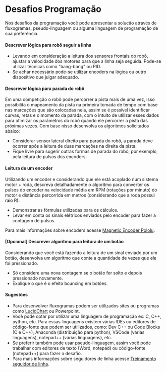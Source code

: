 # Desafios Programação
Nos desafios da programação você pode apresentar a solucão através de fluxogramas, pseudo-linguagem ou alguma linguagem de programação de sua preferência.
#### Descrever lógica para robô seguir a linha
- Levando em consideração a leitura dos sensores frontais do robô, ajustar a velocidade dos motores para que a linha seja seguida. 
Pode-se utilizar técnicas como "bang-bang" ou PID.
- Se achar necessário pode-se utilizar encoders na lógica ou outro dispositivo que julgar adequado.

#### Descrever lógica para parada do robô
Em uma competição o robô pode percorrer a pista mais de uma vez, isso possibilita o mapeamento da pista na primeira tomada de tempo com base nas marcações que são colocadas nela, assim se é possível identificar curvas, retas e o momento da parada, com o intuito de utilizar esses dados para otimizar os parâmetros do robô quando ele percorrer a pista das próximas vezes. Com base nisso desenvolva os algoritmos solicitados abaixo: 
- Considerar sensor lateral direito para parada do robô, a parada deve ocorrer após a leitura de duas marcações na direita da pista.
- Fique livre para sugerir outras formas de parada do robô, por exemplo, pela leitura de pulsos dos encoders.

#### Leitura de um encoder
Utilizando um encoder e considerando que ele está acoplado num sistema motor + roda, descreva detalhadamente o algoritmo para converter os pulsos do encoder na velocidade média em RPM (rotações por minuto) do motor e distância percorrida em metros (considerando que a roda possui raio R).
- Demonstrar as fórmulas utilizadas para os cálculos.
- Levar em conta os sinais elétricos enviados pelo encoder para fazer a contagem de pulsos.

Para mais informações sobre encoders acesse [Magnetic Encoder Pololu](https://www.pololu.com/product/1523).

#### [Opcional] Descrever algoritmo para leitura de um botão
Considerando que você está fazendo a leitura de um sinal enviado por um botão, desenvolva um algoritmo que conte a quantidade de vezes que ele foi pressionado.
- Só considere uma nova contagem se o botão for solto e depois pressionado novamente.
- Explique o que é o efeito bouncing em botões.

#### Sugestões
- Para desenvolver fluxogramas podem ser utilizados sites ou programas como [LucidChart](https://lucidchart.com) ou Powerpoint.
- Você pode optar por utilizar uma linguagem de programação ex: C, C++, python, etc. Para essas linguagens existem várias IDEs ou editores de código-fonte que podem ser utilizados, como: Dev C++ ou Code Blocks (C e C++), Anaconda (distribuição para python), VSCode (várias linguagens), notepad++ (várias linguagens), etc.
- Se preferir também pode usar pseudo-linguagem, assim você pode trabalhar com editores de texto (Word, notepad) ou código-fonte (notepad++) para fazer o desafio.
- Para mais informações sobre seguidores de linha acesse [Treinamento seguidor de linha](https://github.com/Tamandutech/KnowledgeBase_LineFollower/blob/feature/processo_seletivo_2022/Treinamentos/Geral/LineFollower_Geral.pdf). 
